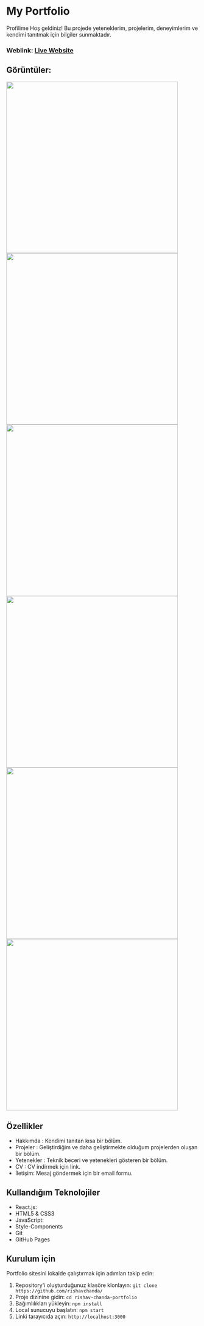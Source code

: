 # My Portfolio
Profilime Hoş geldiniz! Bu projede yeteneklerim, projelerim, deneyimlerim ve kendimi tanıtmak için bilgiler sunmaktadır. 


### Weblink: [Live Website](//link)
## Görüntüler:
<img width="450px;" src="https://github.com/rishavchanda/rishav-chanda-portfolio/assets/64485885/4774dc30-1c1c-4c6c-b23b-019f3481713e"/>
<img width="450px;" src="https://github.com/rishavchanda/rishav-chanda-portfolio/assets/64485885/0a33349f-262d-4720-afed-7afc0dfd85a5"/>
<img width="450px;" src="https://github.com/rishavchanda/rishav-chanda-portfolio/assets/64485885/92f2622f-0a7f-444a-8f60-6edeae7508dd"/>
<img width="450px;" src="https://github.com/rishavchanda/rishav-chanda-portfolio/assets/64485885/0e984e85-cbd9-487b-bf91-166009b39319"/>
<img width="450px;" src="https://github.com/rishavchanda/rishav-chanda-portfolio/assets/64485885/6ad7b63b-4c51-4c98-bd21-847e5d48d559"/>
<img width="450px;" src="https://github.com/rishavchanda/rishav-chanda-portfolio/assets/64485885/10647898-7154-434c-84e6-edee6679ca92"/>


## Özellikler
- Hakkımda : Kendimi tanıtan kısa bir bölüm.
- Projeler : Geliştirdiğim ve daha geliştirmekte olduğum projelerden oluşan bir bölüm. 
- Yetenekler : Teknik beceri ve yetenekleri gösteren bir bölüm.
- CV : CV indirmek için link.
- İletişim: Mesaj göndermek için bir email formu.

## Kullandığım Teknolojiler
- React.js:
- HTML5 & CSS3
- JavaScript: 
- Style-Components
- Git
- GitHub Pages

## Kurulum için
Portfolio sitesini lokalde çalıştırmak için adımları takip edin:

1. Repository'i oluşturduğunuz klasöre klonlayın: `git clone https://github.com/rishavchanda/`
2. Proje dizinine gidin: `cd rishav-chanda-portfolio`
3. Bağımlılıkları yükleyin: `npm install`
4. Local sunucuyu başlatın: `npm start`
5. Linki tarayıcıda açın: `http://localhost:3000`

